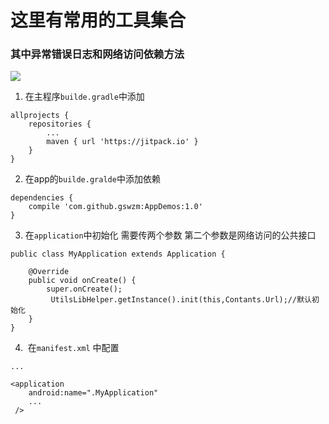 # 这里有常用的工具集合

### 其中异常错误日志和网络访问依赖方法
[![](https://jitpack.io/v/gswzm/AppDemos.svg)](https://jitpack.io/#gswzm/AppDemos)

1.   在主程序`builde.gradle`中添加
```
allprojects {
	repositories {
		...
		maven { url 'https://jitpack.io' }
	}
}
```

2.  在app的`builde.gralde`中添加依赖

```
dependencies {
    compile 'com.github.gswzm:AppDemos:1.0'
}
```
3.  在`application`中初始化 需要传两个参数 第二个参数是网络访问的公共接口

```
public class MyApplication extends Application {

    @Override
    public void onCreate() {
        super.onCreate();
         UtilsLibHelper.getInstance().init(this,Contants.Url);//默认初始化
    }
}
```
4.  在`manifest.xml` 中配置
```
...

<application
    android:name=".MyApplication"
    ...
 />
```

